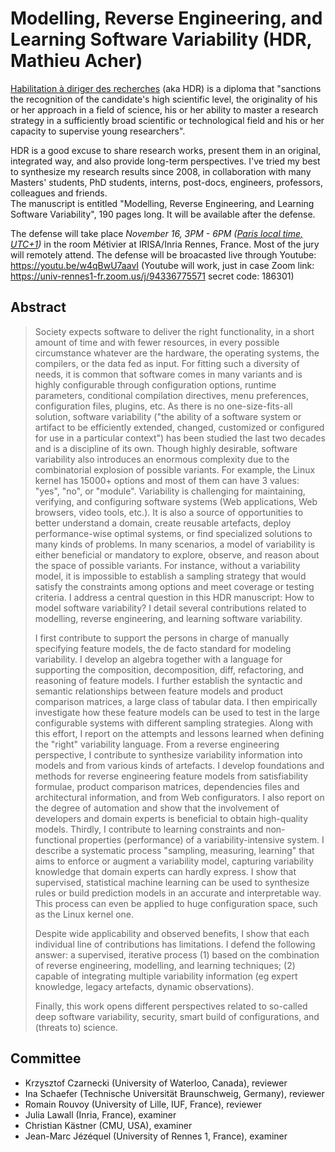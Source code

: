 # Modelling, Reverse Engineering, and Learning Software Variability (HDR, Mathieu Acher)

[Habilitation à diriger des recherches](https://fr.wikipedia.org/wiki/Habilitation_%C3%A0_diriger_des_recherches) (aka HDR) is a diploma that "sanctions the recognition of the candidate's high scientific level, the originality of his or her approach in a field of science, his or her ability to master a research strategy in a sufficiently broad scientific or technological field and his or her capacity to supervise young researchers". 

HDR is a good excuse to share research works, present them in an original, integrated way, and also provide long-term perspectives. 
I've tried my best to synthesize my research results since 2008, in collaboration with many Masters' students, PhD students, interns, post-docs, engineers, professors, colleagues and friends.  
The manuscript is entitled "Modelling, Reverse Engineering, and Learning Software Variability", 190 pages long. It will be available after the defense.

The defense will take place *November 16, 3PM - 6PM ([Paris local time, UTC+1](https://www.timeanddate.com/worldclock/meetingdetails.html?year=2021&month=11&day=16&hour=14&min=0&sec=0&p1=1264))* in the room Métivier at IRISA/Inria Rennes, France. 
Most of the jury will remotely attend. The defense will be broacasted live through Youtube:
https://youtu.be/w4qBwU7aavI
(Youtube will work, just in case Zoom link: https://univ-rennes1-fr.zoom.us/j/94336775571 secret code: 186301)

## Abstract

> Society expects software to deliver the right functionality, in a
> short amount of time and with fewer resources, in every possible
> circumstance whatever are the hardware, the operating systems, the
> compilers, or the data fed as input. For fitting such a diversity of
> needs, it is common that software comes in many variants and is highly
> configurable through configuration options, runtime parameters,
> conditional compilation directives, menu preferences, configuration
> files, plugins, etc. As there is no one-size-fits-all solution,
> software variability ("the ability of a software system or artifact to
> be efficiently extended, changed, customized or configured for use in
> a particular context") has been studied the last two decades and is a
> discipline of its own. Though highly desirable, software variability
> also introduces an enormous complexity due to the combinatorial
> explosion of possible variants. For example, the Linux kernel has
> 15000+ options and most of them can have 3 values: "yes", "no", or
> "module". Variability is challenging for maintaining, verifying, and
> configuring software systems (Web applications, Web browsers, video
> tools, etc.). It is also a source of opportunities to better
> understand a domain, create reusable artefacts, deploy
> performance-wise optimal systems, or find specialized solutions to
> many kinds of problems. In many scenarios, a model of variability is
> either beneficial or mandatory to explore, observe, and reason about
> the space of possible variants. For instance, without a variability
> model, it is impossible to establish a sampling strategy that would
> satisfy the constraints among options and meet coverage or testing
> criteria. I address a central question in this HDR manuscript: How to
> model software variability? I detail several contributions related to
> modelling, reverse engineering, and learning software variability. 
> 
> I first contribute to support the persons in charge of manually
> specifying feature models, the de facto standard for modeling
> variability. I develop an algebra together with a language for
> supporting the composition, decomposition, diff, refactoring, and
> reasoning of feature models. I further establish the syntactic and
> semantic relationships between feature models and product comparison
> matrices, a large class of tabular data. I then empirically
> investigate how these feature models can be used to test in the large
> configurable systems with different sampling strategies. Along with this
> effort, I report on the attempts and lessons learned when defining the
> "right" variability language. From a reverse engineering perspective,
> I contribute to synthesize variability information into models and
> from various kinds of artefacts. I develop foundations and methods for
> reverse engineering feature models from satisfiability formulae,
> product comparison matrices, dependencies files and architectural
> information, and from Web configurators. I also report on the degree
> of automation and show that the involvement of developers and domain
> experts is beneficial to obtain high-quality models. Thirdly, I
> contribute to learning constraints and non-functional properties
> (performance) of a variability-intensive system. I describe a
> systematic process "sampling, measuring, learning" that aims to
> enforce or augment a variability model, capturing variability
> knowledge that domain experts can hardly express. I show that
> supervised, statistical machine learning can be used to synthesize
> rules or build prediction models in an accurate and interpretable way.
> This process can even be applied to huge configuration space, such as
> the Linux kernel one. 
> 
> Despite wide applicability and observed benefits, I show that each
> individual line of contributions has limitations. I defend the
> following answer: a supervised, iterative process (1) based on the
> combination of reverse engineering, modelling, and learning
> techniques; (2) capable of integrating multiple variability
> information (eg expert knowledge, legacy artefacts, dynamic
> observations). 
> 
> Finally, this work opens different perspectives related to so-called
> deep software variability, security, smart build of configurations,
> and (threats to) science.

## Committee

 * Krzysztof Czarnecki (University of Waterloo, Canada), reviewer
 * Ina Schaefer (Technische Universität Braunschweig, Germany), reviewer
 * Romain Rouvoy (University of Lille, IUF, France), reviewer
 * Julia Lawall (Inria, France), examiner
 * Christian Kästner (CMU, USA), examiner
 * Jean-Marc Jézéquel (University of Rennes 1, France), examiner 




